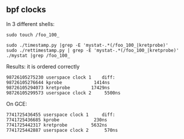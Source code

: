 ## bpf clocks

In 3 different shells:

```
sudo touch /foo_100_

sudo ./timestamp.py |grep -E 'mystat-.*(/foo_100_|kretprobe)'
sudo ./rettimestamp.py | grep -E 'mystat-.*(/foo_100_|kretprobe)'
./mystat |grep /foo_100_
```

Results: it is ordered correctly
```
98726105275230 userspace clock 1	diff:
98726105276644 kprobe			 1414ns
98726105294073 kretprobe		17429ns
98726105299573 userspace clock 2	 5500ns
```

On GCE:
```
7741725436455 userspace clock 1		diff:
7741725436685 kprobe			 230ns
7741725442317 kretprobe			5632ns
7741725442887 userspace clock 2		 570ns
```
